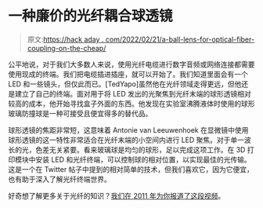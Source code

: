 # 一种廉价的光纤耦合球透镜

> 原文:[https://hack aday . com/2022/02/21/a-ball-lens-for-optical-fiber-coupling-on-the-cheap/](https://hackaday.com/2022/02/21/a-ball-lens-for-optical-fiber-coupling-on-the-cheap/)

公平地说，对于我们大多数人来说，使用光纤电缆进行数字音频或网络连接都需要使用现成的终端。我们把电缆插进插座，就可以开始了。我们知道里面会有一个 LED 和一些镜头，但仅此而已。[TedYapo]虽然他在光纤领域走得更远，但他还是建立了自己的终端。面对用于将 LED 发出的光聚焦到光纤末端的球形透镜相对较高的成本，他开始寻找盒子外面的东西。他发现在实验室沸腾液体时使用的球形玻璃防撞球是一种可接受且便宜得多的替代品。

球形透镜的焦距非常短，这意味着 Antonie van Leeuwenhoek 在显微镜中使用球形透镜的这一特性非常适合在光纤末端的小空间内进行 LED 聚焦。对于单一波长的光，色差无关紧要。看来玻璃球是均匀的球形，足以完成这项工作。在 3D 打印模块中安装 LED 和光纤终端，可以控制球的相对位置，以实现最佳的光传输。这是一个在 Twitter 帖子中提到的相对简单的技术，但我们喜欢它，因为它便宜，也有助于深入了解光纤终端世界。

好奇想了解更多关于光纤的知识？[我们在 2011 年为你报道了这段视频](https://hackaday.com/2011/06/21/the-engineering-guy-explains-fiber-optics/)。